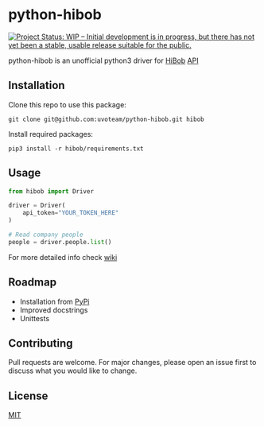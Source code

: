 # python-hibob

[![Project Status: WIP – Initial development is in progress, but there has not yet been a stable, usable release suitable for the public.](https://www.repostatus.org/badges/latest/wip.svg)](https://www.repostatus.org/#wip)

python-hibob is an unofficial python3 driver for [HiBob](https://www.hibob.com/) [API](https://apidocs.hibob.com/)

## Installation

Clone this repo to use this package:

`git clone git@github.com:uvoteam/python-hibob.git hibob`

Install required packages:

`pip3 install -r hibob/requirements.txt`

## Usage

```python
from hibob import Driver

driver = Driver(
    api_token="YOUR_TOKEN_HERE"
)

# Read company people
people = driver.people.list()
```
For more detailed info check [wiki](https://github.com/uvoteam/python-hibob/wiki)

## Roadmap

* Installation from [PyPi](https://pypi.org/)
* Improved docstrings
* Unittests

## Contributing
Pull requests are welcome. For major changes, please open an issue first to discuss what you would like to change.

## License
[MIT](LICENCE.md)
